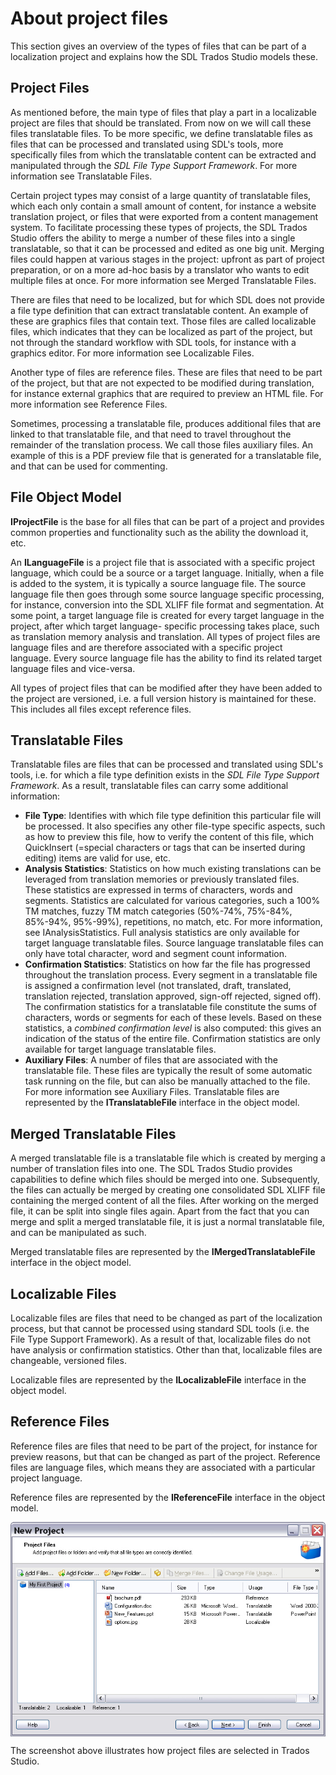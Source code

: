 About project files
=====
This section gives an overview of the types of files that can be part of a localization project and explains how the SDL Trados Studio models these.

Project Files
-----
As mentioned before, the main type of files that play a part in a localizable project are files that should be translated. From now on we will call these files translatable files. To be more specific, we define translatable files as files that can be processed and translated using SDL's tools, more specifically files from which the translatable content can be extracted and manipulated through the *SDL File Type Support Framework*. For more information see Translatable Files.

Certain project types may consist of a large quantity of translatable files, which each only contain a small amount of content, for instance a website translation project, or files that were exported from a content management system. To facilitate processing these types of projects, the SDL Trados Studio offers the ability to merge a number of these files into a single translatable, so that it can be processed and edited as one big unit. Merging files could happen at various stages in the project: upfront as part of project preparation, or on a more ad-hoc basis by a translator who wants to edit multiple files at once. For more information see Merged Translatable Files.

There are files that need to be localized, but for which SDL does not provide a file type definition that can extract translatable content. An example of these are graphics files that contain text. Those files are called localizable files, which indicates that they can be localized as part of the project, but not through the standard workflow with SDL tools, for instance with a graphics editor. For more information see Localizable Files.

Another type of files are reference files. These are files that need to be part of the project, but that are not expected to be modified during translation, for instance external graphics that are required to preview an HTML file. For more information see Reference Files.

Sometimes, processing a translatable file, produces additional files that are linked to that translatable file, and that need to travel throughout the remainder of the translation process. We call those files auxiliary files. An example of this is a PDF preview file that is generated for a translatable file, and that can be used for commenting.

File Object Model
-----
**IProjectFile** is the base for all files that can be part of a project and provides common properties and functionality such as the ability the download it, etc.

An **ILanguageFile** is a project file that is associated with a specific project language, which could be a source or a target language. Initially, when a file is added to the system, it is typically a source language file. The source language file then goes through some source language specific processing, for instance, conversion into the SDL XLIFF file format and segmentation. At some point, a target language file is created for every target language in the project, after which target language- specific processing takes place, such as translation memory analysis and translation. All types of project files are language files and are therefore associated with a specific project language. Every source language file has the ability to find its related target language files and vice-versa.

All types of project files that can be modified after they have been added to the project are versioned, i.e. a full version history is maintained for these. This includes all files except reference files.

Translatable Files
------
Translatable files are files that can be processed and translated using SDL's tools, i.e. for which a file type definition exists in the *SDL File Type Support Framework*. As a result, translatable files can carry some additional information:

* **File Type**: Identifies with which file type definition this particular file will be processed. It also specifies any other file-type specific aspects, such as how to preview this file, how to verify the content of this file, which QuickInsert (=special characters or tags that can be inserted during editing) items are valid for use, etc.
* **Analysis Statistics**: Statistics on how much existing translations can be leveraged from translation memories or previously translated files. These statistics are expressed in terms of characters, words and segments. Statistics are calculated for various categories, such a 100% TM matches, fuzzy TM match categories (50%-74%, 75%-84%, 85%-94%, 95%-99%), repetitions, no match, etc. For more information, see IAnalysisStatistics. Full analysis statistics are only available for target language translatable files. Source language translatable files can only have total character, word and segment count information.
* **Confirmation Statistics**: Statistics on how far the file has progressed throughout the translation process. Every segment in a translatable file is assigned a confirmation level (not translated, draft, translated, translation rejected, translation approved, sign-off rejected, signed off). The confirmation statistics for a translatable file constitute the sums of characters, words or segments for each of these levels. Based on these statistics, a *combined confirmation level* is also computed: this gives an indication of the status of the entire file. Confirmation statistics are only available for target language translatable files.
* **Auxiliary Files**: A number of files that are associated with the translatable file. These files are typically the result of some automatic task running on the file, but can also be manually attached to the file. For more information see Auxiliary Files.
Translatable files are represented by the **ITranslatableFile** interface in the object model.

Merged Translatable Files
----
A merged translatable file is a translatable file which is created by merging a number of translation files into one. The SDL Trados Studio provides capabilities to define which files should be merged into one. Subsequently, the files can actually be merged by creating one consolidated SDL XLIFF file containing the merged content of all the files. After working on the merged file, it can be split into single files again. Apart from the fact that you can merge and split a merged translatable file, it is just a normal translatable file, and can be manipulated as such.

Merged translatable files are represented by the **IMergedTranslatableFile** interface in the object model.

Localizable Files
----

Localizable files are files that need to be changed as part of the localization process, but that cannot be processed using standard SDL tools (i.e. the File Type Support Framework). As a result of that, localizable files do not have analysis or confirmation statistics. Other than that, localizable files are changeable, versioned files.

Localizable files are represented by the **ILocalizableFile** interface in the object model.

Reference Files
----
Reference files are files that need to be part of the project, for instance for preview reasons, but that can be changed as part of the project. Reference files are language files, which means they are associated with a particular project language.

Reference files are represented by the **IReferenceFile** interface in the object model.



<img style="display:block; " src="images/NewProject03.jpg"/>

The screenshot above illustrates how project files are selected in  Trados Studio.